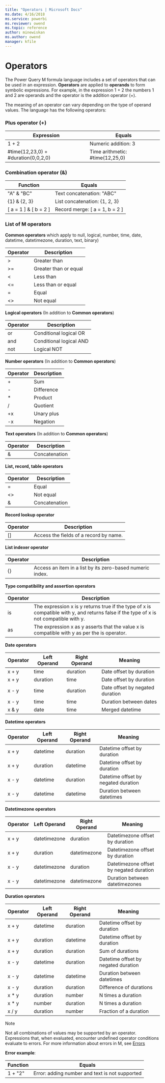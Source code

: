 ```yaml
---
title: "Operators | Microsoft Docs"
ms.date: 4/16/2018
ms.service: powerbi
ms.reviewer: owend
ms.topic: reference
author: minewiskan
ms.author: owend
manager: kfile
---
```

# Operators
The Power Query M formula language includes a set of operators that can be used in an expression. **Operators** are applied to **operands** to form symbolic expressions. For example, in the expression 1 + 2 the numbers 1 and 2 are operands and the operator is the addition operator (+).  
  
The meaning of an operator can vary depending on the type of operand values. The language has the following operators:  
  
### Plus operator (+)  
  
|Expression|Equals|  
|--------------|----------|  
|1 + 2|Numeric addition: 3|  
|#time(12,23,0) + #duration(0,0,2,0)|Time arithmetic: #time(12,25,0)|  
  
### Combination operator (&amp;)  
  
|Function|Equals|  
|------------|----------|  
|"A" &amp; "BC"|Text concatenation: "ABC"|  
|{1} &amp; {2, 3}|List concatenation: {1, 2, 3}|  
|[ a = 1 ] &amp; [ b = 2 ]|Record merge: [ a = 1, b = 2 ]|  
  
### List of M operators  
**Common operators** which apply to null, logical, number, time, date, datetime, datetimezone, duration, text, binary)  
  
|Operator|Description|  
|------------|---------------|  
|&gt;|Greater than|  
|&gt;=|Greater than or equal|  
|&lt;|Less than|  
|&lt;=|Less than or equal|  
|=|Equal|  
|&lt;&gt;|Not equal|  
  
**Logical operators** (In addition to **Common operators**)  
  
|Operator|Description|  
|------------|---------------|  
|or|Conditional logical OR|  
|and|Conditional logical AND|  
|not|Logical NOT|  
  
**Number operators** (In addition to **Common operators**)  
  
|Operator|Description|  
|------------|---------------|  
|+|Sum|  
|-|Difference|  
|*|Product|  
|/|Quotient|  
|+x|Unary plus|  
|-x|Negation|  
  
**Text operators** (In addition to **Common operators**)  
  
|Operator|Description|  
|------------|---------------|  
|&amp;|Concatenation|  
  
**List, record, table operators**  
  
|Operator|Description|  
|------------|---------------|  
|=|Equal|  
|&lt;&gt;|Not equal|  
|&amp;|Concatenation|  
  
**Record lookup operator**  
  
|Operator|Description|  
|------------|---------------|  
|[]|Access the fields of a record by name.|  
  
**List indexer operator**  
  
|Operator|Description|  
|------------|---------------|  
|{}|Access an item in a list by its zero-based numeric index.|  
  
**Type compatibility and assertion operators**  
  
|Operator|Description|  
|------------|---------------|  
|is|The expression  x is y  returns true if the type of x is compatible with y, and returns false if the type of x is not compatible with y.|  
|as|The expression  x as y  asserts that the value x is compatible with y as per the is operator.|  
  
**Date operators**  
  
|Operator|Left Operand|Right Operand|Meaning|  
|------------|----------------|-----------------|-----------|  
|x + y|time|duration|Date offset by duration|  
|x + y|duration|time|Date offset by duration|  
|x - y|time|duration|Date offset by negated duration|  
|x - y|time|time|Duration between dates|  
|x &amp; y|date|time|Merged datetime|  
  
**Datetime operators**  
  
|Operator|Left Operand|Right Operand|Meaning|  
|------------|----------------|-----------------|-----------|  
|x + y|datetime|duration|Datetime offset by duration|  
|x + y|duration|datetime|Datetime offset by duration|  
|x - y|datetime|duration|Datetime offset by negated duration|  
|x - y|datetime|datetime|Duration between datetimes|  
  
**Datetimezone operators**  
  
|Operator|Left Operand|Right Operand|Meaning|  
|------------|----------------|-----------------|-----------|  
|x + y|datetimezone|duration|Datetimezone offset by duration|  
|x + y|duration|datetimezone|Datetimezone offset by duration|  
|x - y|datetimezone|duration|Datetimezone offset by negated duration|  
|x - y|datetimezone|datetimezone|Duration between datetimezones|  
  
**Duration operators**  
  
|Operator|Left Operand|Right Operand|Meaning|  
|------------|----------------|-----------------|-----------|  
|x + y|datetime|duration|Datetime offset by duration|  
|x + y|duration|datetime|Datetime offset by duration|  
|x + y|duration|duration|Sum of durations|  
|x - y|datetime|duration|Datetime offset by negated duration|  
|x - y|datetime|datetime|Duration between datetimes|  
|x - y|duration|duration|Difference of durations|  
|x * y|duration|number|N times a duration|  
|x * y|number|duration|N times a duration|  
|x / y|duration|number|Fraction of a duration|  
  
> [!NOTE]  
> Not all combinations of values may be supported by an operator. Expressions that, when evaluated, encounter undefined operator conditions evaluate to errors. For more information about errors in M, see [Errors](errors.md)  
  
**Error example**:  
  
|Function|Equals|  
|------------|----------|  
|1 + "2"|Error: adding number and text is not supported|  
  
